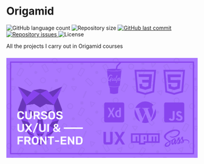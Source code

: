 # Origamid
<p align="left">
  <img alt="GitHub language count" src="https://img.shields.io/github/languages/count/Relirk/Origamid">

  <img alt="Repository size" src="https://img.shields.io/github/repo-size/Relirk/Origamid">
  
  <a href="https://github.com/Relirk/Origamid/commits/master">
    <img alt="GitHub last commit" src="https://img.shields.io/github/last-commit/Relirk/Origamid">
  </a>

  <a href="https://github.com/Relirk/Origamid/issues">
    <img alt="Repository issues" src="https://img.shields.io/github/issues/Relirk/Origamid">
  </a>

  <img alt="License" src="https://img.shields.io/badge/license-MIT-brightgreen">
</p>

All the projects I carry out in Origamid courses

###

![Origamid](origamid.png)
